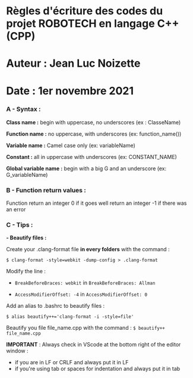 # Règles d'écriture des codes du projet ROBOTECH en langage C++ (CPP)
# Auteur : Jean Luc Noizette
# Date   : 1er novembre 2021


### A - Syntax : 

**Class name      :** begin with uppercase, no underscores (ex : ClasseName)

**Function name   :** no uppercase, with underscores (ex: function_name())

**Variable name   :** Camel case only (ex: variableName)

**Constant :** all in uppercase with underscores (ex: CONSTANT_NAME)

**Global variable name   :** begin with a big G and an underscore (ex: G_variableName)

### B - Function return values : 

Function return an integer 0 if it goes well
return an integer -1 if there was an error

### C - Tips : 

**- Beautify files :** 

Create your .clang-format file **in every folders** with the command : 

`$ clang-format -style=webkit -dump-config > .clang-format`

Modify the line : 

- `BreakBeforeBraces: webkit` in `BreakBeforeBraces: Allman`

- `AccessModifierOffset: -4` in `AccessModifierOffset: 0`


Add an alias to .bashrc to beautify files : 

`$ alias beautify++='clang-format -i -style=file'` 

Beautify you file file_name.cpp with the command : 
`$ beautify++ file_name.cpp` 

**IMPORTANT** : Always check in VScode at the bottom right of the editor window : 
- if you are in LF or CRLF and always put it in LF
- if you're using tab or spaces for indentation and always put it in tab 
                                                    
